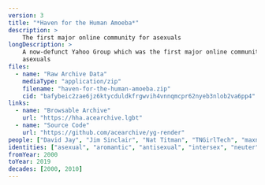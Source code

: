 ```yaml
---
version: 3
title: "*Haven for the Human Amoeba*"
description: >
    The first major online community for asexuals
longDescription: >
    A now-defunct Yahoo Group which was the first major online community for
    asexuals
files:
  - name: "Raw Archive Data"
    mediaType: "application/zip"
    filename: "haven-for-the-human-amoeba.zip"
    cid: "bafybeic2zae6jz6ktycduldkfrgwvih4vnnqmcpr62nyeb3nlob2va6pp4"
links:
  - name: "Browsable Archive"
    url: "https://hha.acearchive.lgbt"
  - name: "Source Code"
    url: "https://github.com/acearchive/yg-render"
people: ["David Jay", "Jim Sinclair", "Nat Titman", "TNGirlTech", "maxnova100"]
identities: ["asexual", "aromantic", "antisexual", "intersex", "neuter", "nonsexual"]
fromYear: 2000
toYear: 2019
decades: [2000, 2010]
---
```

